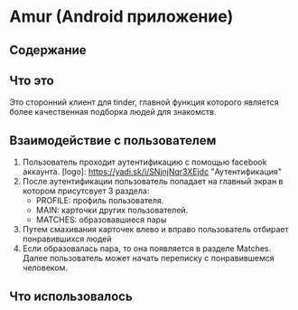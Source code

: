 # Amur (Android приложение)
## Содержание
## Что это
Это сторонний клиент для tinder, главной функция которого является более качественная подборка людей для знакомств.
## Взаимодействие с пользователем
1. Пользователь проходит аутентификацию с помощью facebook аккаунта.
[logo]: https://yadi.sk/i/SNjnjNqr3XEjdc "Аутентификация"
2. После аутентификации пользователь попадает на главный экран в котором присутсвует 3 раздела:
	* PROFILE: профиль пользователя.
	* MAIN: карточки других пользователей.
	* MATCHES: образовавшиеся пары
3. Путем смахивания карточек влево и вправо пользователь отбирает понравившихся людей
4. Если образовалась пара, то она появляется в разделе Matches. Далее пользователь может начать переписку с понравившемся человеком.
## Что использовалось